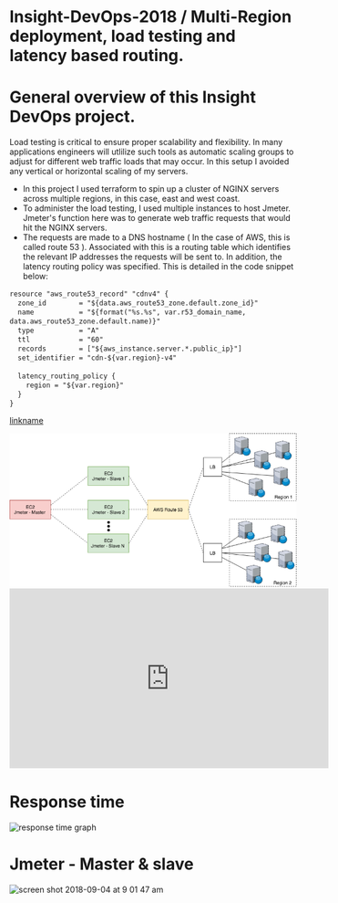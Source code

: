 # Insight-DevOps-2018 / Multi-Region deployment, load testing and latency based routing.

# General overview of this Insight DevOps project.

Load testing is critical to ensure proper scalability and flexibility. In many applications engineers will utlilize such tools as automatic scaling groups to adjust for different web traffic loads that may occur. In this setup I avoided any vertical or horizontal scaling of my servers.  

- In this project I used terraform to spin up a cluster of NGINX servers across multiple regions, in this case, east and west coast. 
- To administer the load testing, I used multiple instances to host Jmeter. Jmeter's function here was to generate web traffic requests that would hit the NGINX servers.
- The requests are made to a DNS hostname ( In the case of AWS, this is called route 53 ). Associated with this is a routing table which identifies the relevant IP addresses the requests will be sent to. In addition, the latency routing policy was specified. This is detailed in the code snippet below:

```
resource "aws_route53_record" "cdnv4" {
  zone_id        = "${data.aws_route53_zone.default.zone_id}"
  name           = "${format("%s.%s", var.r53_domain_name, data.aws_route53_zone.default.name)}"
  type           = "A"
  ttl            = "60"
  records        = ["${aws_instance.server.*.public_ip}"]
  set_identifier = "cdn-${var.region}-v4"

  latency_routing_policy {
    region = "${var.region}"
  }
}
```
[linkname](https://youtu.be/EtSAGjnU0Aw)
      
<img alt="System overview" src="Untitled Diagram (1).png">
      
<iframe width="560" height="315" src="https://www.youtube.com/embed/EtSAGjnU0Aw" frameborder="0" allow="autoplay; encrypted-media" allowfullscreen></iframe>

# Response time
![response time graph](https://user-images.githubusercontent.com/14183360/45243601-57f9b580-b2a9-11e8-80d3-4034bee483d3.png)

# Jmeter - Master & slave
<img width="892" alt="screen shot 2018-09-04 at 9 01 47 am" src="https://user-images.githubusercontent.com/14183360/45243698-b888f280-b2a9-11e8-937d-242636b12e9e.png">

